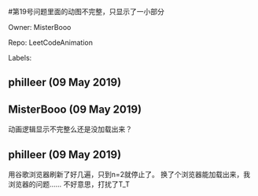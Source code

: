 #第19号问题里面的动图不完整，只显示了一小部分

Owner: MisterBooo

Repo: LeetCodeAnimation

Labels: 

## philleer (09 May 2019)



## MisterBooo (09 May 2019)

动画逻辑显示不完整么还是没加载出来？

## philleer (09 May 2019)

用谷歌浏览器刷新了好几遍，只到n=2就停止了。
换了个浏览器能加载出来，我浏览器的问题……
不好意思，打扰了T_T

